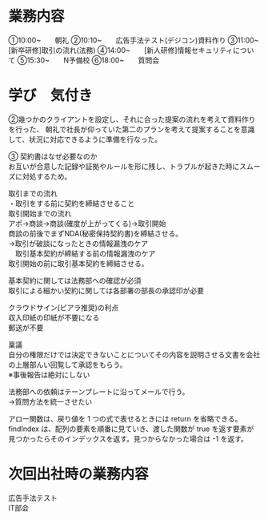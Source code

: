 # 業務内容
①10:00~　　朝礼
②10:10~　　広告手法テスト(デジコン)資料作り
③11:00~　　[新卒研修]取引の流れ(法務)
④14:00~　　[新人研修]情報セキュリティについて
⑤15:30~　　N予備校
⑥18:00~　　質問会

# 学び　気付き
②幾つかのクライアントを設定し、それに合った提案の流れを考えて資料作りを行った、
朝礼で社長が仰っていた第二のプランを考えて提案することを意識して、状況に対応できるように準備を行なった。


③
契約書はなぜ必要なのか  
お互いが合意した記録や証拠やルールを形に残し、トラブルが起きた時にスムーズに対処するため。  

取引までの流れ  
・取引をする前に契約を締結させること  
取引開始までの流れ  
アポ→商談→商談(確度が上がってくる)→取引開始  
商談の前後でまずNDA(秘密保持契約書)を締結させる。  
→取引が破談になったときの情報漏洩のケア  
　取引基本契約が締結する前の情報漏洩のケア  
取引開始の前に取引基本契約を締結させる。  

基本契約に関しては法務部への確認が必須  
取引による細かい契約に関しては各部署の部長の承認印が必要  

クラウドサイン(ピアラ推奨)の利点  
収入印紙の印紙が不要になる  
郵送が不要  


稟議  
自分の権限だけでは決定できないことについてその内容を説明させる文書を会社の上層部んい回覧して承認をもらう。  
※事後報告は絶対にしない  

法務部への依頼はテーンプレートに沿ってメールで行う。  
→質問方法を統一させたい  


アロー関数は、戻り値を 1 つの式で表せるときには return を省略できる。
findIndex は、配列の要素を順番に見ていき、渡した関数が true を返す要素が見つかったらそのインデックスを返す。見つからなかった場合は -1 を返す。

# 次回出社時の業務内容
広告手法テスト  
IT部会